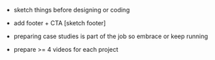 <!-- - V2: explore iframe and images tabs in project modal -->

- sketch things before designing or coding
- add footer + CTA [sketch footer]

- preparing case studies is part of the job so embrace or keep running
- prepare >= 4 videos for each project

